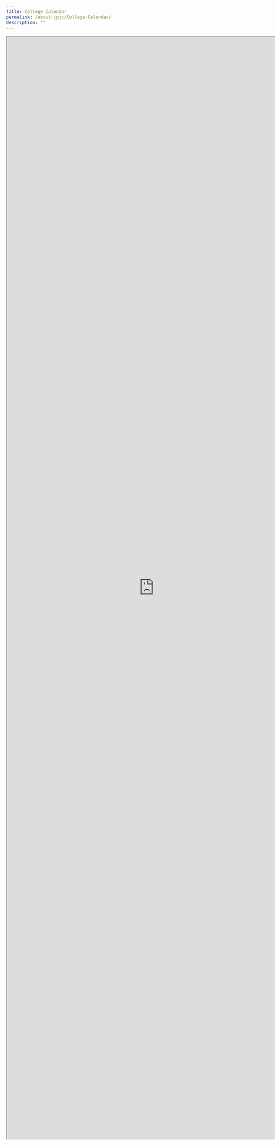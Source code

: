 ```yaml
---
title: College Calendar
permalink: /about-jpjc/College-Calendar/
description: ""
---
```


<iframe src="https://docs.google.com/document/d/e/2PACX-1vQe9YhGnn8W1yNFH87p1-m4PiMe4VvKpn7QrWnLob0o7PMuAZ6jhQHpt9WaEQOvZA/pub?embedded=true"  scrolling="no" height="3000px" width="800px"></iframe>